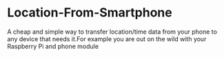 # Location-From-Smartphone
A cheap and simple way to transfer location/time data from your phone to any device that needs it.For example you are out on the wild with your Raspberry Pi and phone module
